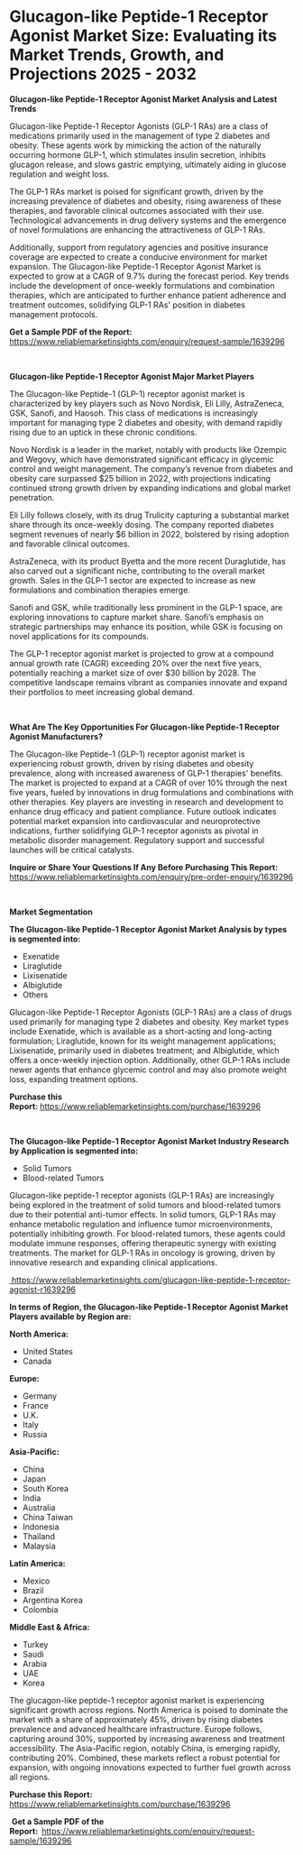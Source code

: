 <p><h1>Glucagon-like Peptide-1 Receptor Agonist Market Size: Evaluating its Market Trends, Growth, and Projections 2025 - 2032</h1></p><p><strong>Glucagon-like Peptide-1 Receptor Agonist Market Analysis and Latest Trends</strong></p>
<p><p>Glucagon-like Peptide-1 Receptor Agonists (GLP-1 RAs) are a class of medications primarily used in the management of type 2 diabetes and obesity. These agents work by mimicking the action of the naturally occurring hormone GLP-1, which stimulates insulin secretion, inhibits glucagon release, and slows gastric emptying, ultimately aiding in glucose regulation and weight loss. </p><p>The GLP-1 RAs market is poised for significant growth, driven by the increasing prevalence of diabetes and obesity, rising awareness of these therapies, and favorable clinical outcomes associated with their use. Technological advancements in drug delivery systems and the emergence of novel formulations are enhancing the attractiveness of GLP-1 RAs. </p><p>Additionally, support from regulatory agencies and positive insurance coverage are expected to create a conducive environment for market expansion. The Glucagon-like Peptide-1 Receptor Agonist Market is expected to grow at a CAGR of 9.7% during the forecast period. Key trends include the development of once-weekly formulations and combination therapies, which are anticipated to further enhance patient adherence and treatment outcomes, solidifying GLP-1 RAs' position in diabetes management protocols.</p></p>
<p><strong>Get a Sample PDF of the Report:&nbsp;</strong> <a href="https://www.reliablemarketinsights.com/enquiry/request-sample/1639296?utm_campaign=2232&utm_medium=2&utm_source=Github&utm_content=ia&utm_term=13042025&utm_id=glucagon-like-peptide-1-receptor-agonist">https://www.reliablemarketinsights.com/enquiry/request-sample/1639296</a></p>
<p>&nbsp;</p>
<p><strong>Glucagon-like Peptide-1 Receptor Agonist Major Market Players</strong></p>
<p><p>The Glucagon-like Peptide-1 (GLP-1) receptor agonist market is characterized by key players such as Novo Nordisk, Eli Lilly, AstraZeneca, GSK, Sanofi, and Haosoh. This class of medications is increasingly important for managing type 2 diabetes and obesity, with demand rapidly rising due to an uptick in these chronic conditions.</p><p>Novo Nordisk is a leader in the market, notably with products like Ozempic and Wegovy, which have demonstrated significant efficacy in glycemic control and weight management. The company’s revenue from diabetes and obesity care surpassed $25 billion in 2022, with projections indicating continued strong growth driven by expanding indications and global market penetration.</p><p>Eli Lilly follows closely, with its drug Trulicity capturing a substantial market share through its once-weekly dosing. The company reported diabetes segment revenues of nearly $6 billion in 2022, bolstered by rising adoption and favorable clinical outcomes.</p><p>AstraZeneca, with its product Byetta and the more recent Duraglutide, has also carved out a significant niche, contributing to the overall market growth. Sales in the GLP-1 sector are expected to increase as new formulations and combination therapies emerge.</p><p>Sanofi and GSK, while traditionally less prominent in the GLP-1 space, are exploring innovations to capture market share. Sanofi’s emphasis on strategic partnerships may enhance its position, while GSK is focusing on novel applications for its compounds.</p><p>The GLP-1 receptor agonist market is projected to grow at a compound annual growth rate (CAGR) exceeding 20% over the next five years, potentially reaching a market size of over $30 billion by 2028. The competitive landscape remains vibrant as companies innovate and expand their portfolios to meet increasing global demand.</p></p>
<p>&nbsp;</p>
<p><strong>What Are The Key Opportunities For Glucagon-like Peptide-1 Receptor Agonist Manufacturers?</strong></p>
<p><p>The Glucagon-like Peptide-1 (GLP-1) receptor agonist market is experiencing robust growth, driven by rising diabetes and obesity prevalence, along with increased awareness of GLP-1 therapies' benefits. The market is projected to expand at a CAGR of over 10% through the next five years, fueled by innovations in drug formulations and combinations with other therapies. Key players are investing in research and development to enhance drug efficacy and patient compliance. Future outlook indicates potential market expansion into cardiovascular and neuroprotective indications, further solidifying GLP-1 receptor agonists as pivotal in metabolic disorder management. Regulatory support and successful launches will be critical catalysts.</p></p>
<p><strong>Inquire or Share Your Questions If Any Before Purchasing This Report:</strong> <a href="https://www.reliablemarketinsights.com/enquiry/pre-order-enquiry/1639296?utm_campaign=2232&utm_medium=2&utm_source=Github&utm_content=ia&utm_term=13042025&utm_id=glucagon-like-peptide-1-receptor-agonist">https://www.reliablemarketinsights.com/enquiry/pre-order-enquiry/1639296</a></p>
<p>&nbsp;</p>
<p><strong>Market Segmentation</strong></p>
<p><strong>The Glucagon-like Peptide-1 Receptor Agonist Market Analysis by types is segmented into:</strong></p>
<p><ul><li>Exenatide</li><li>Liraglutide</li><li>Lixisenatide</li><li>Albiglutide</li><li>Others</li></ul></p>
<p><p>Glucagon-like Peptide-1 Receptor Agonists (GLP-1 RAs) are a class of drugs used primarily for managing type 2 diabetes and obesity. Key market types include Exenatide, which is available as a short-acting and long-acting formulation; Liraglutide, known for its weight management applications; Lixisenatide, primarily used in diabetes treatment; and Albiglutide, which offers a once-weekly injection option. Additionally, other GLP-1 RAs include newer agents that enhance glycemic control and may also promote weight loss, expanding treatment options.</p></p>
<p><strong>Purchase this Report:&nbsp;</strong><a href="https://www.reliablemarketinsights.com/purchase/1639296?utm_campaign=2232&utm_medium=2&utm_source=Github&utm_content=ia&utm_term=13042025&utm_id=glucagon-like-peptide-1-receptor-agonist">https://www.reliablemarketinsights.com/purchase/1639296</a></p>
<p>&nbsp;</p>
<p><strong>The Glucagon-like Peptide-1 Receptor Agonist Market Industry Research by Application is segmented into:</strong></p>
<p><ul><li>Solid Tumors</li><li>Blood-related Tumors</li></ul></p>
<p><p>Glucagon-like peptide-1 receptor agonists (GLP-1 RAs) are increasingly being explored in the treatment of solid tumors and blood-related tumors due to their potential anti-tumor effects. In solid tumors, GLP-1 RAs may enhance metabolic regulation and influence tumor microenvironments, potentially inhibiting growth. For blood-related tumors, these agents could modulate immune responses, offering therapeutic synergy with existing treatments. The market for GLP-1 RAs in oncology is growing, driven by innovative research and expanding clinical applications.</p></p>
<p><a href="https://www.reliablemarketinsights.com/glucagon-like-peptide-1-receptor-agonist-r1639296?utm_campaign=2232&utm_medium=2&utm_source=Github&utm_content=ia&utm_term=13042025&utm_id=glucagon-like-peptide-1-receptor-agonist">&nbsp;https://www.reliablemarketinsights.com/glucagon-like-peptide-1-receptor-agonist-r1639296</a></p>
<p><strong>In terms of Region, the Glucagon-like Peptide-1 Receptor Agonist Market Players available by Region are:</strong></p>
<p>
    <p> <strong> North America: </strong>
        <ul>
            <li>United States</li>
            <li>Canada</li>
        </ul>
        </p> 
    <p> <strong> Europe: </strong>
        <ul>
            <li>Germany</li>
            <li>France</li>
            <li>U.K.</li>
            <li>Italy</li>
            <li>Russia</li>
        </ul>
        </p> 
    <p> <strong> Asia-Pacific: </strong>
        <ul>
            <li>China</li>
            <li>Japan</li>
            <li>South Korea</li>
            <li>India</li>
            <li>Australia</li>
            <li>China Taiwan</li>
            <li>Indonesia</li>
            <li>Thailand</li>
            <li>Malaysia</li>
        </ul>
        </p> 
    <p> <strong> Latin America: </strong>
        <ul>
            <li>Mexico</li>
            <li>Brazil</li>
            <li>Argentina Korea</li>
            <li>Colombia</li>
        </ul>
        </p> 
    <p> <strong> Middle East & Africa: </strong>
        <ul>
            <li>Turkey</li>
            <li>Saudi</li>
            <li>Arabia</li>
            <li>UAE</li>
            <li>Korea</li>
        </ul>
    </p>
    </p>
<p><p>The glucagon-like peptide-1 receptor agonist market is experiencing significant growth across regions. North America is poised to dominate the market with a share of approximately 45%, driven by rising diabetes prevalence and advanced healthcare infrastructure. Europe follows, capturing around 30%, supported by increasing awareness and treatment accessibility. The Asia-Pacific region, notably China, is emerging rapidly, contributing 20%. Combined, these markets reflect a robust potential for expansion, with ongoing innovations expected to further fuel growth across all regions.</p></p>
<p><strong>Purchase this Report: </strong><a href="https://www.reliablemarketinsights.com/purchase/1639296?utm_campaign=2232&utm_medium=2&utm_source=Github&utm_content=ia&utm_term=13042025&utm_id=glucagon-like-peptide-1-receptor-agonist">https://www.reliablemarketinsights.com/purchase/1639296</a></p>
<p>&nbsp;<strong>Get a Sample PDF of the Report:&nbsp;&nbsp;</strong><a href="https://www.reliablemarketinsights.com/enquiry/request-sample/1639296?utm_campaign=2232&utm_medium=2&utm_source=Github&utm_content=ia&utm_term=13042025&utm_id=glucagon-like-peptide-1-receptor-agonist">https://www.reliablemarketinsights.com/enquiry/request-sample/1639296</a></p>
<p><strong></strong></p>
<p><p></p><p></p><p></p></p>